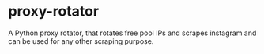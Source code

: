 # proxy-rotator
A Python proxy rotator, that rotates free pool IPs and scrapes instagram and can be used for any other scraping purpose.
